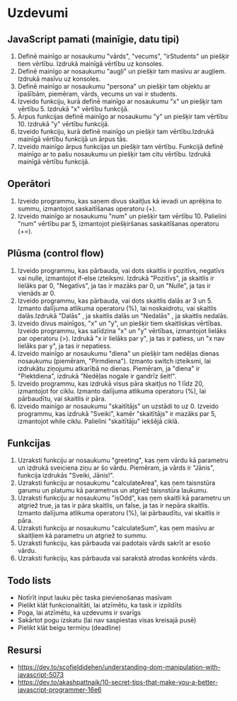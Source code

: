 # Uzdevumi

## JavaScript pamati (mainīgie, datu tipi)

1. Definē mainīgo ar nosaukumu "vārds", "vecums", "irStudents" un piešķir tiem vērtību. Izdrukā mainīgā vērtību uz konsoles.
2. Definē mainīgo ar nosaukumu "augļi" un piešķir tam masīvu ar augļiem. Izdrukā masīvu uz konsoles.
3. Definē mainīgo ar nosaukumu "persona" un piešķir tam objektu ar īpašībām, piemēram, vārds, vecums un vai ir students.
4. Izveido funkciju, kurā definē mainīgo ar nosaukumu "x" un piešķir tam vērtību 5. Izdrukā "x" vērtību funkcijā.
5. Ārpus funkcijas definē mainīgo ar nosaukumu "y" un piešķir tam vērtību 10. Izdrukā "y" vērtību funkcijā.
6. Izveido funkciju, kurā definē mainīgo un piešķir tam vērtību.Izdrukā mainīgā vērtību funkcijā un ārpus tās.
7. Izveido mainīgo ārpus funkcijas un piešķir tam vērtību. Funkcijā definē mainīgo ar to pašu nosaukumu un piešķir tam citu vērtību. Izdrukā mainīgā vērtību funkcijā.

## Operātori

1. Izveido programmu, kas saņem divus skaitļus kā ievadi un aprēķina to summu, izmantojot saskaitīšanas operatoru (+).
2. Izveido mainīgo ar nosaukumu "num" un piešķir tam vērtību 10. Palielini "num" vērtību par 5, izmantojot piešķiršanas saskaitīšanas operatoru (+=).

## Plūsma (control flow)

1. Izveido programmu, kas pārbauda, vai dots skaitlis ir pozitīvs, negatīvs vai nulle, izmantojot if-else izteiksmi. Izdrukā "Pozitīvs", ja skaitlis ir lielāks par 0, "Negatīvs", ja tas ir mazāks par 0, un "Nulle", ja tas ir vienāds ar 0.
2. Izveido programmu, kas pārbauda, vai dots skaitlis dalās ar 3 un 5. Izmanto dalījuma atlikuma operatoru (%), lai noskaidrotu, vai skaitlis dalās.Izdrukā "Dalās" , ja skaitlis dalās un "Nedalās" , ja skaitlis nedalās.
3. Izveido divus mainīgos, "x" un "y", un piešķir tiem skaitliskas vērtības. Izveido programmu, kas salīdzina "x" un "y" vērtības, izmantojot lielāks par operatoru (>). Izdrukā "x ir lielāks par y", ja tas ir patiess, un
"x nav lielāks par y", ja tas ir nepatiess.
4. Izveido mainīgo ar nosaukumu "diena" un piešķir tam nedēļas dienas nosaukumu (piemēram, "Pirmdiena"). Izmanto switch izteiksmi, lai izdrukātu ziņojumu atkarībā no dienas. Piemēram, ja "diena" ir "Piektdiena", izdrukā "Nedēļas nogale ir gandrīz šeit!".
5. Izveido programmu, kas izdrukā visus pāra skaitļus no 1 līdz 20, izmantojot for ciklu. Izmanto dalījuma atlikuma operatoru (%), lai pārbaudītu, vai skaitlis ir pāra.
6. Izveido mainīgo ar nosaukumu "skaitītājs" un uzstādi to uz 0. Izveido programmu, kas izdrukā "Sveiki", kamēr "skaitītājs" ir mazāks par 5, izmantojot while ciklu. Palielini "skaitītāju" iekšējā ciklā.

## Funkcijas

1. Uzraksti funkciju ar nosaukumu "greeting", kas ņem vārdu kā parametru un izdrukā sveiciena ziņu ar šo
vārdu. Piemēram, ja vārds ir "Jānis", funkcija izdrukās "Sveiki, Jānis!".
2. Uzraksti funkciju ar nosaukumu "calculateArea", kas ņem taisnstūra garumu un platumu kā parametrus un atgriež taisnstūra laukumu.
3. Uzraksti funkciju ar nosaukumu "isOdd", kas ņem skaitli kā parametru un atgriež true, ja tas ir pāra
skaitlis, un false, ja tas ir nepāra skaitlis. Izmanto dalījuma atlikuma operatoru (%), lai pārbaudītu, vai
skaitlis ir pāra.
4. Uzraksti funkciju ar nosaukumu "calculateSum", kas ņem masīvu ar skaitļiem kā parametru un atgriež to summu.
5. Uzraksti funkciju, kas pārbauda vai padotais vārds sakrīt ar esošo vārdu.
6. Uzraksti funkciju, kas pārbauda vai sarakstā atrodas konkrēts vārds.


## Todo lists
- Notīrīt input lauku pēc taska pievienošanas masīvam
- Pielikt klāt funkcionalitāti, lai atzīmētu, ka task ir izpildīts
- Poga, lai atzīmētu, ka uzdevums ir svarīgs
- Sakārtot pogu izskatu (lai nav saspiestas visas kreisajā pusē)
- Pielikt klāt beigu termiņu (deadline)

## Resursi
- https://dev.to/scofieldidehen/understanding-dom-manipulation-with-javascript-5073
- https://dev.to/akashpattnaik/10-secret-tips-that-make-you-a-better-javascript-programmer-16e6
